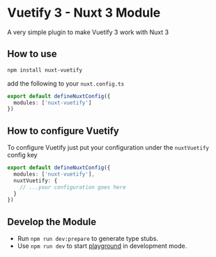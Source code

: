 # Vuetify 3 - Nuxt 3 Module

A very simple plugin to make Vuetify 3 work with Nuxt 3

## How to use

```bash
npm install nuxt-vuetify
```

add the following to your `nuxt.config.ts`

```.ts
export default defineNuxtConfig({
  modules: ['nuxt-vuetify']
})
```

## How to configure Vuetify

To configure Vuetify just put your configuration under the `nuxtVuetify` config key

```.ts
export default defineNuxtConfig({
  modules: ['nuxt-vuetify'],
  nuxtVuetify: {
    // ...your configuration goes here
  }
})
```

## Develop the Module

- Run `npm run dev:prepare` to generate type stubs.
- Use `npm run dev` to start [playground](./playground) in development mode.
